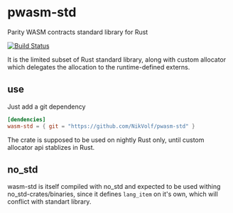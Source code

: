 # pwasm-std

Parity WASM contracts standard library for Rust

[![Build Status](https://travis-ci.org/NikVolf/wasm-std.svg?branch=master)](https://travis-ci.org/NikVolf/wasm-std)

It is the limited subset of Rust standard library, along with custom allocator which delegates the allocation to the runtime-defined externs.

## use

Just add a git dependency
```toml
[dendencies] 
wasm-std = { git = "https://github.com/NikVolf/pwasm-std" }
```

The crate is supposed to be used on nightly Rust only, until custom allocator api stablizes in Rust.

## no_std

wasm-std is itself compiled with no_std and expected to be used withing no_std-crates/binaries, since it defines `lang_item` on it's own, which will conflict with standart library.
